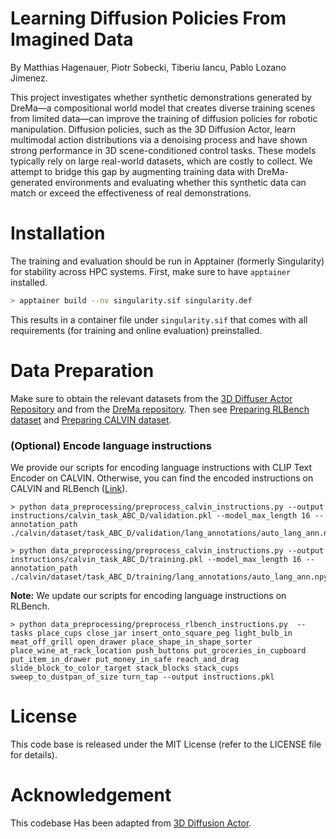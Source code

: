 # Learning Diffusion Policies From Imagined Data
By Matthias Hagenauer, Piotr Sobecki, Tiberiu Iancu, Pablo Lozano Jimenez.

This project investigates whether synthetic demonstrations generated by DreMa—a compositional world model that creates diverse training scenes from limited data—can improve the training of diffusion policies for robotic manipulation. Diffusion policies, such as the 3D Diffusion Actor, learn multimodal action distributions via a denoising process and have shown strong performance in 3D scene-conditioned control tasks. These models typically rely on large real-world datasets, which are costly to collect. We attempt to bridge this gap by augmenting training data with DreMa-generated environments and evaluating whether this synthetic data can match or exceed the effectiveness of real demonstrations.


# Installation
The training and evaluation should be run in Apptainer (formerly Singularity) for stability across HPC systems. First, make sure to have `apptainer` installed.

```bash
> apptainer build --nv singularity.sif singularity.def
```
This results in a container file under `singularity.sif` that comes with all requirements (for training and online evaluation) preinstalled.

# Data Preparation

Make sure to obtain the relevant datasets from the [3D Diffuser Actor Repository](https://huggingface.co/katefgroup/3d_diffuser_actor/tree/main) and from the [DreMa repository](https://github.com/nickgkan/3d_diffuser_actor). Then see [Preparing RLBench dataset](./docs/DATA_PREPARATION_RLBENCH.md) and [Preparing CALVIN dataset](./docs/DATA_PREPARATION_CALVIN.md).


### (Optional) Encode language instructions

We provide our scripts for encoding language instructions with CLIP Text Encoder on CALVIN.  Otherwise, you can find the encoded instructions on CALVIN and RLBench ([Link](https://huggingface.co/katefgroup/3d_diffuser_actor/blob/main/instructions.zip)).
```
> python data_preprocessing/preprocess_calvin_instructions.py --output instructions/calvin_task_ABC_D/validation.pkl --model_max_length 16 --annotation_path ./calvin/dataset/task_ABC_D/validation/lang_annotations/auto_lang_ann.npy

> python data_preprocessing/preprocess_calvin_instructions.py --output instructions/calvin_task_ABC_D/training.pkl --model_max_length 16 --annotation_path ./calvin/dataset/task_ABC_D/training/lang_annotations/auto_lang_ann.npy
```

**Note:** We update our scripts for encoding language instructions on RLBench.
```
> python data_preprocessing/preprocess_rlbench_instructions.py  --tasks place_cups close_jar insert_onto_square_peg light_bulb_in meat_off_grill open_drawer place_shape_in_shape_sorter place_wine_at_rack_location push_buttons put_groceries_in_cupboard put_item_in_drawer put_money_in_safe reach_and_drag slide_block_to_color_target stack_blocks stack_cups sweep_to_dustpan_of_size turn_tap --output instructions.pkl
```

# License
This code base is released under the MIT License (refer to the LICENSE file for details).

# Acknowledgement
This codebase Has been adapted from [3D Diffusion Actor](https://github.com/nickgkan/3d_diffuser_actor).
